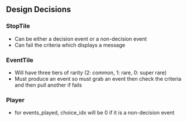 ## Design Decisions

### StopTile

- Can be either a decision event or a non-decision event
- Can fail the criteria which displays a message 

### EventTile

- Will have three tiers of rarity (2: common, 1: rare, 0: super rare)
- Must produce an event so must grab an event then check the criteria and then pull another if fails

### Player

- for events_played, choice_idx will be 0 if it is a non-decision event

